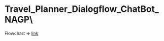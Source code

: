 # Travel_Planner_Dialogflow_ChatBot_NAGP\




Flowchart =>  [link](https://user-images.githubusercontent.com/9957969/167269363-fb325e57-a53b-49c9-a57b-f56ca47f863b.png) 
 
